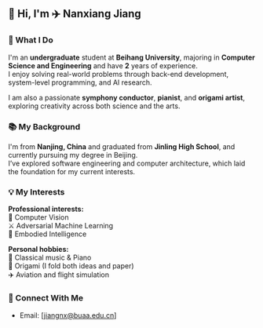 ## 👋 Hi, I'm ✈️ Nanxiang Jiang

### 🚀 What I Do  

I'm an **undergraduate** student at **Beihang University**, majoring in **Computer Science and Engineering** and have **2** years of experience.  
I enjoy solving real-world problems through back-end development, system-level programming, and AI research.

I am also a passionate **symphony conductor**, **pianist**, and **origami artist**, exploring creativity across both science and the arts. 

### 📚 My Background  

I'm from **Nanjing, China** and graduated from **Jinling High School**, and currently pursuing my degree in Beijing.  
I’ve explored software engineering and computer architecture, which laid the foundation for my current interests.

### 💡 My Interests  

**Professional interests:**  
🧠 Computer Vision  
⚔️ Adversarial Machine Learning  
🤖 Embodied Intelligence  

**Personal hobbies:**  
🎼 Classical music & Piano  
🧩 Origami (I fold both ideas and paper)  
✈️ Aviation and flight simulation  

### 🔗 Connect With Me  

- Email: [jiangnx@buaa.edu.cn]  
